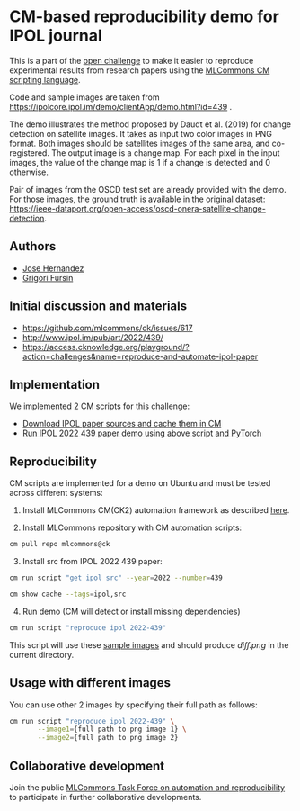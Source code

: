 # CM-based reproducibility demo for IPOL journal

This is a part of the [open challenge](https://access.cknowledge.org/playground/?action=challenges&name=f284c08891c44058) 
to make it easier to reproduce experimental results from research papers 
using the [MLCommons CM scripting language](https://github.com/mlcommons/ck).

Code and sample images are taken from https://ipolcore.ipol.im/demo/clientApp/demo.html?id=439 .

The demo illustrates the method proposed by Daudt et al. (2019) for change detection on satellite images. It takes as input two color images in PNG format. Both images should be satellites images of the same area, and co-registered.
The output image is a change map. For each pixel in the input images, the value of the change map is 1 if a change is detected and 0 otherwise.

Pair of images from the OSCD test set are already provided with the demo. For those images, 
the ground truth is available in the original dataset: https://ieee-dataport.org/open-access/oscd-onera-satellite-change-detection.

## Authors

* [Jose Hernandez](https://www.linkedin.com/in/jose-hernandez-a261182b)
* [Grigori Fursin](https://cKnowledge.org/gfursin)

## Initial discussion and materials

* https://github.com/mlcommons/ck/issues/617
* http://www.ipol.im/pub/art/2022/439/
* https://access.cknowledge.org/playground/?action=challenges&name=reproduce-and-automate-ipol-paper

## Implementation

We implemented 2 CM scripts for this challenge:

* [Download IPOL paper sources and cache them in CM](https://github.com/mlcommons/ck/tree/master/cm-mlops/script/get-ipol-src)
* [Run IPOL 2022 439 paper demo using above script and PyTorch](https://github.com/mlcommons/ck/tree/master/cm-mlops/script/app-ipol-reproducibility-2022-439)

## Reproducibility

CM scripts are implemented for a demo on Ubuntu and must be tested across different systems:

1. Install MLCommons CM(CK2) automation framework as described [here](https://github.com/mlcommons/ck/blob/master/docs/installation.md).

2. Install MLCommons repository with CM automation scripts:

```bash
cm pull repo mlcommons@ck
```

3. Install src from IPOL 2022 439 paper:
```bash
cm run script "get ipol src" --year=2022 --number=439

cm show cache --tags=ipol,src
```

4. Run demo (CM will detect or install missing dependencies)
```bash
cm run script "reproduce ipol 2022-439"
```

This script will use these [sample images](https://github.com/mlcommons/ck/tree/master/cm-mlops/script/app-ipol-reproducibility-2022-439/sample-images)
and should produce *diff.png* in the current directory.

## Usage with different images

You can use other 2 images by specifying their full path as follows:
```bash
cm run script "reproduce ipol 2022-439" \
       --image1={full path to png image 1} \
       --image2={full path to png image 2}
```

## Collaborative development

Join the public [MLCommons Task Force on automation and reproducibility](https://github.com/mlcommons/ck/blob/master/docs/taskforce.md)
to participate in further collaborative developments.
